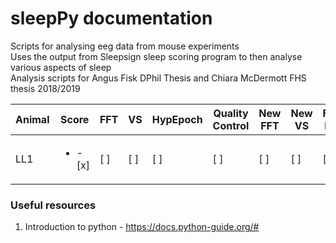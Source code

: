 # sleepPy documentation  

Scripts for analysing eeg data from mouse experiments  
Uses the output from 
Sleepsign sleep scoring program 
to then analyse various aspects of sleep  
Analysis scripts for Angus Fisk DPhil Thesis
and Chiara McDermott FHS thesis 2018/2019  


| Animal | Score | FFT | VS | HypEpoch | Quality Control | New FFT | New VS | Final Hyp |
|---|---|---|---|---|---|---|---|---|
|LL1|<ul><li>- [x]|[ ]|[ ]|[ ]|[ ]|[ ]|[ ]|[ ]|


### Useful resources  

1. Introduction to python - https://docs.python-guide.org/# 
